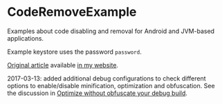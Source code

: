 # CodeRemoveExample
Examples about code disabling and removal for Android and JVM-based applications.

Example keystore uses the password `password`.

[Original article](https://xrubio.com/2016/10/16/disabling-removing-code-on-release-builds/) available [in my website](https://xrubio.com).

2017-03-13: added additional debug configurations to check different options to enable/disable minification, optimization and obfuscation. See the discussion in [Optimize without obfuscate your debug build](https://android.jlelse.eu/optimize-without-obfuscate-your-debug-build-49bf5a56df3f).
